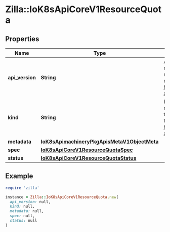# Zilla::IoK8sApiCoreV1ResourceQuota

## Properties

| Name | Type | Description | Notes |
| ---- | ---- | ----------- | ----- |
| **api_version** | **String** | APIVersion defines the versioned schema of this representation of an object. Servers should convert recognized schemas to the latest internal value, and may reject unrecognized values. More info: https://git.k8s.io/community/contributors/devel/sig-architecture/api-conventions.md#resources | [optional] |
| **kind** | **String** | Kind is a string value representing the REST resource this object represents. Servers may infer this from the endpoint the client submits requests to. Cannot be updated. In CamelCase. More info: https://git.k8s.io/community/contributors/devel/sig-architecture/api-conventions.md#types-kinds | [optional] |
| **metadata** | [**IoK8sApimachineryPkgApisMetaV1ObjectMeta**](IoK8sApimachineryPkgApisMetaV1ObjectMeta.md) |  | [optional] |
| **spec** | [**IoK8sApiCoreV1ResourceQuotaSpec**](IoK8sApiCoreV1ResourceQuotaSpec.md) |  | [optional] |
| **status** | [**IoK8sApiCoreV1ResourceQuotaStatus**](IoK8sApiCoreV1ResourceQuotaStatus.md) |  | [optional] |

## Example

```ruby
require 'zilla'

instance = Zilla::IoK8sApiCoreV1ResourceQuota.new(
  api_version: null,
  kind: null,
  metadata: null,
  spec: null,
  status: null
)
```

